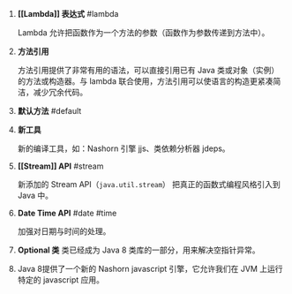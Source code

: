 
1. **[[Lambda]] 表达式** #lambda 

	Lambda 允许把函数作为一个方法的参数（函数作为参数传递到方法中）。 
    
2. **方法引用**

	方法引用提供了非常有用的语法，可以直接引用已有 Java 类或对象（实例）的方法或构造器。与 lambda 联合使用，方法引用可以使语言的构造更紧凑简洁，减少冗余代码。
    
3. **默认方法** #default

4. **新工具**

	新的编译工具，如：Nashorn 引擎 jjs、类依赖分析器 jdeps。

5. **[[Stream]] API** #stream 

	新添加的 Stream API（`java.util.stream`） 把真正的函数式编程风格引入到 Java 中。 
    
6. **Date Time API** #date #time 

	加强对日期与时间的处理。 

7. **Optional 类** 类已经成为 Java 8 类库的一部分，用来解决空指针异常。

8. Java 8提供了一个新的 Nashorn javascript 引擎，它允许我们在 JVM 上运行特定的 javascript 应用。